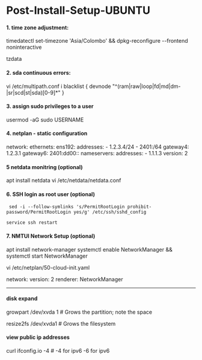 # Post-Install-Setup-UBUNTU

#### 1. time zone adjustment:

  timedatectl set-timezone 'Asia/Colombo' && dpkg-reconfigure --frontend noninteractive 

  tzdata

#### 2. sda continuous errors:

vi /etc/multipath.conf
i
blacklist {
    devnode "^(ram|raw|loop|fd|md|dm-|sr|scd|st|sda)[0-9]*"
}

#### 3. assign sudo privileges to a user

 usermod -aG sudo USERNAME
 
#### 4. netplan - static configuration

  network:
      ethernets:
          ens192:
              addresses:
             - 1.2.3.4/24
              - 2401:/64
             gateway4: 1.2.3.1
             gateway6: 2401:dd00::
              nameservers:
                addresses:
                - 1.1.1.3
      version: 2
#### 5 netdata monitring (optional)

apt install netdata
vi /etc/netdata/netdata.conf



#### 6.  SSH login as root user (optional)

     sed -i --follow-symlinks 's/PermitRootLogin prohibit-password/PermitRootLogin yes/g' /etc/ssh/sshd_config

    service ssh restart
  
#### 7. NMTUI Network Setup (optional)

  apt install network-manager
  systemctl enable NetworkManager && systemctl start NetworkManager

  vi /etc/netplan/50-cloud-init.yaml

  network:
      version: 2
      renderer: NetworkManager

***

#### disk expand
  growpart /dev/xvda 1  # Grows the partition; note the space
  
  resize2fs /dev/xvda1  # Grows the filesystem
  

#### view public ip addresses
curl ifconfig.io -4 # -4 for ipv6 -6 for ipv6
